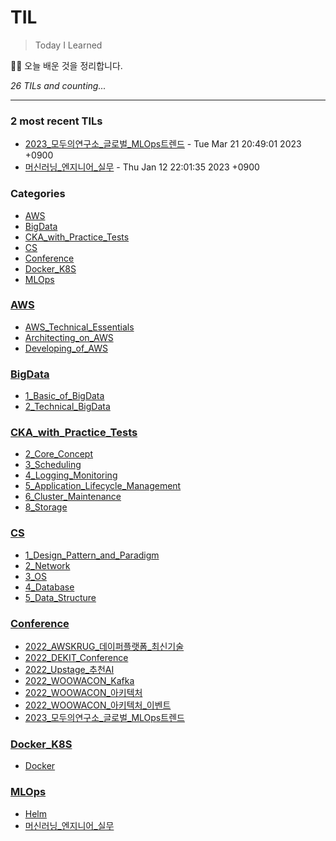 # TIL
> Today I Learned

🏄‍♂️ 오늘 배운 것을 정리합니다.  


_26 TILs and counting..._

---

### 2 most recent TILs

- [2023_모두의연구소_글로벌_MLOps트렌드](Conference/2023_모두의연구소_글로벌_MLOps트렌드.md) - Tue Mar 21 20:49:01 2023 +0900
- [머신러닝_엔지니어_실무](MLOps/머신러닝_엔지니어_실무.md) - Thu Jan 12 22:01:35 2023 +0900

### Categories

- [AWS](#AWS)
- [BigData](#BigData)
- [CKA_with_Practice_Tests](#CKA_with_Practice_Tests)
- [CS](#CS)
- [Conference](#Conference)
- [Docker_K8S](#Docker_K8S)
- [MLOps](#MLOps)

### [AWS](#AWS)
- [AWS_Technical_Essentials](AWS/AWS_Technical_Essentials.md)
- [Architecting_on_AWS](AWS/Architecting_on_AWS.md)
- [Developing_of_AWS](AWS/Developing_of_AWS.md)

### [BigData](#BigData)
- [1_Basic_of_BigData](BigData/1_Basic_of_BigData.md)
- [2_Technical_BigData](BigData/2_Technical_BigData.md)

### [CKA_with_Practice_Tests](#CKA_with_Practice_Tests)
- [2_Core_Concept](CKA_with_Practice_Tests/2_Core_Concept.md)
- [3_Scheduling](CKA_with_Practice_Tests/3_Scheduling.md)
- [4_Logging_Monitoring](CKA_with_Practice_Tests/4_Logging_Monitoring.md)
- [5_Application_Lifecycle_Management](CKA_with_Practice_Tests/5_Application_Lifecycle_Management.md)
- [6_Cluster_Maintenance](CKA_with_Practice_Tests/6_Cluster_Maintenance.md)
- [8_Storage](CKA_with_Practice_Tests/8_Storage.md)

### [CS](#CS)
- [1_Design_Pattern_and_Paradigm](CS/1_Design_Pattern_and_Paradigm.md)
- [2_Network](CS/2_Network.md)
- [3_OS](CS/3_OS.md)
- [4_Database](CS/4_Database.md)
- [5_Data_Structure](CS/5_Data_Structure.md)

### [Conference](#Conference)
- [2022_AWSKRUG_데이퍼플랫폼_최신기술](Conference/2022_AWSKRUG_데이퍼플랫폼_최신기술.md)
- [2022_DEKIT_Conference](Conference/2022_DEKIT_Conference.md)
- [2022_Upstage_추천AI](Conference/2022_Upstage_추천AI.md)
- [2022_WOOWACON_Kafka](Conference/2022_WOOWACON_Kafka.md)
- [2022_WOOWACON_아키텍처](Conference/2022_WOOWACON_아키텍처.md)
- [2022_WOOWACON_아키텍처_이벤트](Conference/2022_WOOWACON_아키텍처_이벤트.md)
- [2023_모두의연구소_글로벌_MLOps트렌드](Conference/2023_모두의연구소_글로벌_MLOps트렌드.md)

### [Docker_K8S](#Docker_K8S)
- [Docker](Docker_K8S/Docker.md)

### [MLOps](#MLOps)
- [Helm](MLOps/Helm.md)
- [머신러닝_엔지니어_실무](MLOps/머신러닝_엔지니어_실무.md)

[1]: https://simonwillison.net/2020/Apr/20/self-rewriting-readme/
[2]: https://github.com/jbranchaud/til

